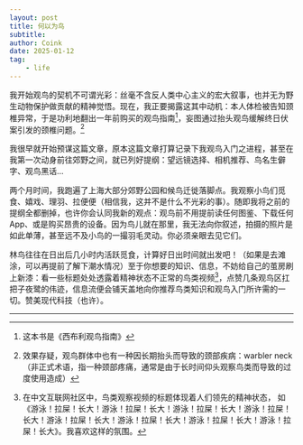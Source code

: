 ```yaml
---
layout: post
title: 何以为鸟
subtitle: 
author: Coink
date: 2025-01-12
tag: 
    - life
---
```


我开始观鸟的契机不可谓光彩：丝毫不含反人类中心主义的宏大叙事，也并无为野生动物保护做贡献的精神觉悟。现在，我正要揭露这其中动机：本人体检被告知颈椎异常，于是功利地翻出一年前购买的观鸟指南[^1]，妄图通过抬头观鸟缓解终日伏案引发的颈椎问题。[^2]

我很早就开始预谋这篇文章，原本这篇文章打算记录下我观鸟入门之进程，甚至在我第一次动身前往郊野之间，就已列好提纲：望远镜选择、相机推荐、鸟名生僻字、观鸟黑话...

两个月时间，我跑遍了上海大部分郊野公园和候鸟迁徙落脚点。我观察小鸟们觅食、嬉戏、理羽、拉便便（相信我，这并不是什么不光彩的事）。随即我将之前的提纲全都删掉，也许你会认同我新的观点：观鸟前不用提前读任何图鉴、下载任何 App、或是购买昂贵的设备。因为鸟儿就在那里，我无法向你叙述，拍摄的照片是如此单薄，甚至远不及小鸟的一撮羽毛灵动。你必须亲眼去见它们。

林鸟往往在日出后几小时内活跃觅食，计算好日出时间就出发吧！（如果是去滩涂，可以再提前了解下潮水情况）至于你想要的知识、信息，不妨给自己的茧房刷上新漆：看一些标题处处透露着精神状态不正常的鸟类视频[^3]，点赞几条观鸟区扛把子夜鹭的伟迹，信息流便会铺天盖地向你推荐鸟类知识和观鸟入门所许需的一切。赞美现代科技（也许）。

---

[^1]: 这本书是《西布利观鸟指南》

[^2]: 效果存疑，观鸟群体中也有一种因长期抬头而导致的颈部疾病：warbler neck（非正式术语，指一种颈部疼痛，通常是由于长时间仰头观察鸟类而导致的过度使用造成）

[^3]: 在中文互联网社区中，鸟类观察视频的标题体现着人们领先的精神状态， 如《游泳！拉屎！长大！游泳！拉屎！长大！游泳！拉屎！长大！游泳！拉屎！长大！游泳！拉屎！长大！游泳！拉屎！长大！游泳！拉屎！长大！游泳！拉屎！长大》。我喜欢这样的氛围。